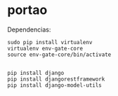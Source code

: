 # portao

Dependencias:

    sudo pip install virtualenv
    virtualenv env-gate-core
    source env-gate-core/bin/activate


    pip install django
    pip install djangorestframework
    pip install django-model-utils

    







